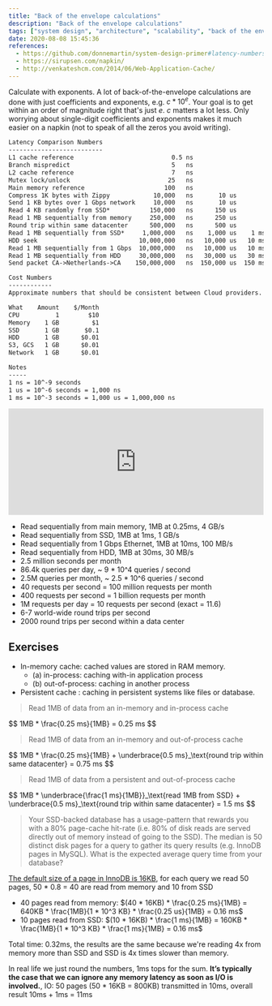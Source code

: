 ```yaml
---
title: "Back of the envelope calculations"
description: "Back of the envelope calculations"
tags: ["system design", "architecture", "scalability", "back of the envelope"]
date: 2020-08-08 15:45:36
references:
  - https://github.com/donnemartin/system-design-primer#latency-numbers-every-programmer-should-know
  - https://sirupsen.com/napkin/
  - http://venkateshcm.com/2014/06/Web-Application-Cache/
---
```


Calculate with exponents. A lot of back-of-the-envelope calculations are done with just coefficients and exponents, e.g. $c * 10^e$.
Your goal is to get within an order of magnitude right that's just $e$. $c$ matters a lot less. 
Only worrying about single-digit coefficients and exponents makes it much easier on a napkin (not to speak of all the zeros you avoid writing).

```markdown
Latency Comparison Numbers
--------------------------
L1 cache reference                           0.5 ns
Branch mispredict                            5   ns
L2 cache reference                           7   ns                      14x L1 cache
Mutex lock/unlock                           25   ns
Main memory reference                      100   ns                      20x L2 cache, 200x L1 cache
Compress 1K bytes with Zippy            10,000   ns       10 us
Send 1 KB bytes over 1 Gbps network     10,000   ns       10 us
Read 4 KB randomly from SSD*           150,000   ns      150 us          ~1GB/sec SSD
Read 1 MB sequentially from memory     250,000   ns      250 us
Round trip within same datacenter      500,000   ns      500 us
Read 1 MB sequentially from SSD*     1,000,000   ns    1,000 us    1 ms  ~1GB/sec SSD, 4X memory
HDD seek                            10,000,000   ns   10,000 us   10 ms  20x datacenter roundtrip
Read 1 MB sequentially from 1 Gbps  10,000,000   ns   10,000 us   10 ms  40x memory, 10X SSD
Read 1 MB sequentially from HDD     30,000,000   ns   30,000 us   30 ms 120x memory, 30X SSD
Send packet CA->Netherlands->CA    150,000,000   ns  150,000 us  150 ms

Cost Numbers
------------
Approximate numbers that should be consistent between Cloud providers.

What	Amount	  $/Month
CPU          1	      $10
Memory	  1 GB	       $1
SSD	      1 GB	     $0.1
HDD  	  1 GB	    $0.01
S3, GCS   1 GB	    $0.01
Network	  1 GB	    $0.01

Notes
-----
1 ns = 10^-9 seconds
1 us = 10^-6 seconds = 1,000 ns
1 ms = 10^-3 seconds = 1,000 us = 1,000,000 ns
```

<iframe src="https://instacalc.com/53733/embed" width="100%" height="210" frameborder="0"></iframe>

- Read sequentially from main memory, 1MB at 0.25ms, 4 GB/s
- Read sequentially from SSD, 1MB at 1ms, 1 GB/s
- Read sequentially from 1 Gbps Ethernet, 1MB at 10ms, 100 MB/s
- Read sequentially from HDD, 1MB at 30ms, 30 MB/s
- 2.5 million seconds per month
- 86.4k queries per day, ~ 9 * 10^4 queries / second
- 2.5M queries per month, ~ 2.5 * 10^6 queries / second
- 40 requests per second = 100 million requests per month
- 400 requests per second = 1 billion requests per month
- 1M requests per day = 10 requests per second (exact = 11.6)
- 6-7 world-wide round trips per second
- 2000 round trips per second within a data center

## Exercises

- In-memory cache: cached values are stored in RAM memory.
  - (a) in-process: caching with-in application process
  - (b) out-of-process: caching in another process
- Persistent cache : caching in persistent systems like files or database.

> Read 1MB of data from an in-memory and in-process cache

<div>$$
1MB * \frac{0.25 ms}{1MB} = 0.25 ms 
$$</div>

> Read 1MB of data from an in-memory and out-of-process cache

<div>$$
1MB * \frac{0.25 ms}{1MB} + \underbrace{0.5 ms}_\text{round trip within same datacenter} = 0.75 ms
$$</div>

> Read 1MB of data from a persistent and out-of-process cache

<div>$$
1MB * \underbrace{\frac{1 ms}{1MB}}_\text{read 1MB from SSD} + \underbrace{0.5 ms}_\text{round trip within same datacenter} = 1.5 ms
$$</div>

> Your SSD-backed database has a usage-pattern that rewards you with a 80% page-cache hit-rate
 (i.e. 80% of disk reads are served directly out of memory instead of going to the SSD). 
 The median is 50 distinct disk pages for a query to gather its query results (e.g. InnoDB pages in MySQL).
  What is the expected average query time from your database?
  
[The default size of a page in InnoDB is 16KB](https://www.percona.com/blog/2006/06/04/innodb-page-size/), 
for each query we read 50 pages, 50 * 0.8 = 40 are read from memory and 10 from SSD

- 40 pages read from memory: $(40 * 16KB) * \frac{0.25 ms}{1MB} = 640KB * \frac{1MB}{1 * 10^3 KB} * \frac{0.25 us}{1MB} = 0.16 ms$
- 10 pages read from SSD: $(10 * 16KB) * \frac{1 ms}{1MB} = 160KB * \frac{1MB}{1 * 10^3 KB} * \frac{1 ms}{1MB} = 0.16 ms$

Total time: 0.32ms, the results are the same because we're reading 4x from memory more than SSD and SSD is 4x times slower than memory.

In real life we just round the numbers, 1ms tops for the sum. **It’s typically the case that we can ignore any memory latency as soon as I/O is involved.**, 
IO: 50 pages (50 * 16KB = 800KB) transmitted in 10ms, overall result 10ms + 1ms = 11ms 


